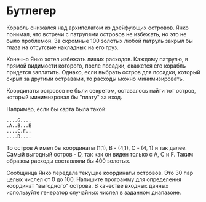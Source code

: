 # Бутлегер

Корабль снижался над архипелагом из дрейфующих островов. Янко понимал, что встречи с патрулями островов не избежать, 
но это не было проблемой. За скромные 100 золотых любой патруль закрыл бы глаза на отсутсвие накладных на его груз. 

Конечно Янко хотел избежать лиших расходов. Каждому патрулю, в прямой видимости которого,
после посадки, окажется его корабль придется заплатить.
Однако, если выбрать остров для посадки, который скрыт за другими остравами, то расходы можно минимизировать.

Координаты островов не были секретом, оставалось найти тот остров, который минимизровал бы "плату" за вход.

Например, если бы карта была такой:

```
....G....
.A..B...E
....C.F..
....D....   
``` 

То остров А имел бы координаты (1,1), B - (4,1), C - (4, 1) и так далее. 
Самый выгодный остров - D, так как он виден только с  А, C и F. Таким образом расходы составляли бы 400 золотых.

Сообщница Янко передала текущие координаты островов. Это 30 пар целых числел от 0 до 100.
Напишите программу для определения координат "выгодного" острова. В качестве входных данных используйте 
генератор случайных числел в заданном диапазоне.
